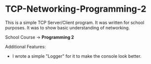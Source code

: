 # TCP-Networking-Programming-2

This is a simple TCP Server/Client program. It was written for school purposes. It was to show basic understanding of networking.

School Course -> <b>Programming 2</b>

Additional Features:
- I wrote a simple "Logger" for it to make the console look better.
